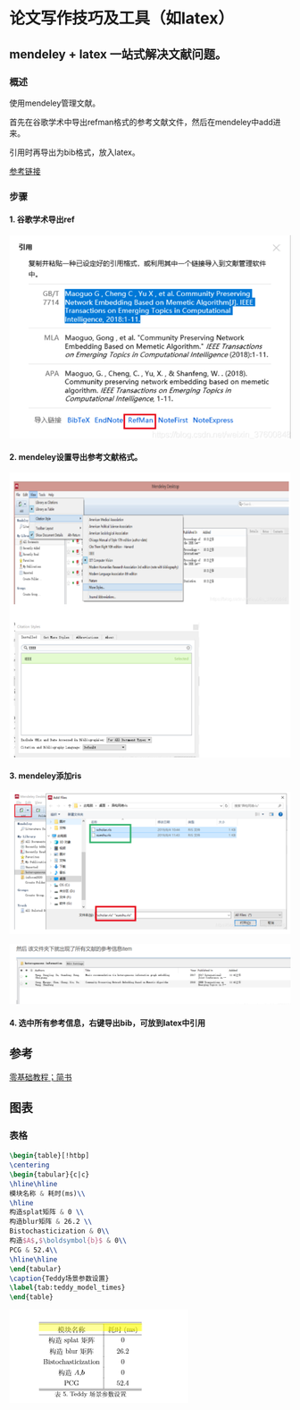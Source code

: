 # 论文写作技巧及工具（如latex）

## mendeley + latex 一站式解决文献问题。

### 概述

使用mendeley管理文献。

首先在谷歌学术中导出refman格式的参考文献文件，然后在mendeley中add进来。

引用时再导出为bib格式，放入latex。

[参考链接](https://blog.csdn.net/weixin_37600848/article/details/98452062)

### 步骤

#### **1. 谷歌学术导出ref**

![1602229489287](latex.assets/1602229489287.png)

#### **2. mendeley设置导出参考文献格式。**

   ![1602229592668](latex.assets/1602229592668.png)

#### 3. mendeley添加ris

![1602229623299](latex.assets/1602229623299.png)

![1602229641203](latex.assets/1602229641203.png)



#### 4. 选中所有参考信息，右键导出bib，可放到latex中引用



## 参考

[零基础教程；简书](https://www.jianshu.com/p/3e842d67ada2)

## 图表

### 表格



```latex
\begin{table}[!htbp]
\centering
\begin{tabular}{c|c}
\hline\hline
模块名称 & 耗时(ms)\\
\hline
构造splat矩阵 & 0 \\
构造blur矩阵 & 26.2 \\
Bistochasticization & 0\\
构造$A$,$\boldsymbol{b}$ & 0\\
PCG & 52.4\\
\hline\hline
\end{tabular}
\caption{Teddy场景参数设置}
\label{tab:teddy_model_times}
\end{table}
```

![1602226844667](latex.assets/1602226844667.png)